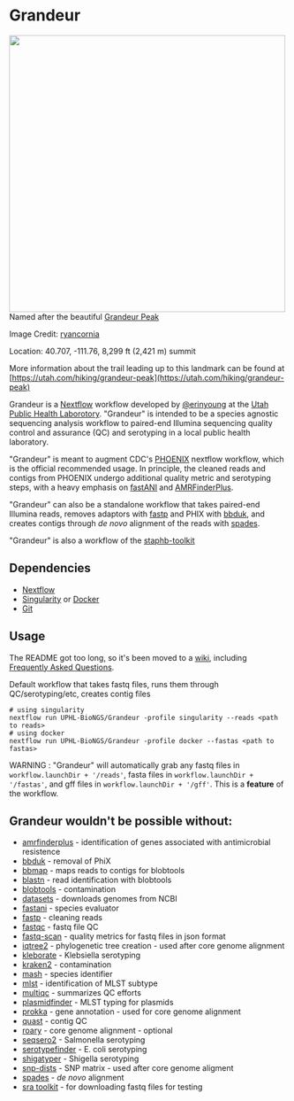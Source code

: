 # Grandeur

<img src="https://www.roadtripryan.com/go/resources/content/utah/wasatch/grandeur-peak/user-submitted/ryancornia-1505057017043.jpg" width="500" align="left" />

Named after the beautiful [Grandeur Peak](https://www.alltrails.com/trail/us/utah/grandeur-peak-east-trail-from-church-fork)

Image Credit: [ryancornia](https://www.roadtripryan.com/go/resources/content/utah/wasatch/grandeur-peak/user-submitted/ryancornia-1505057017043.jpg)

Location:  40.707, -111.76, 8,299 ft (2,421 m) summit

More information about the trail leading up to this landmark can be found at [https://utah.com/hiking/grandeur-peak](https://utah.com/hiking/grandeur-peak)

Grandeur is a [Nextflow](https://www.nextflow.io/) workflow developed by [@erinyoung](https://github.com/erinyoung) at the [Utah Public Health Laborotory](https://uphl.utah.gov/). "Grandeur" is intended to be a species agnostic sequencing analysis workflow to paired-end Illumina sequencing quality control and assurance (QC) and serotyping in a local public health laboratory. 

"Grandeur" is meant to augment CDC's [PHOENIX](https://github.com/CDCgov/phoenix) nextflow workflow, which is the official recommended usage. In principle, the cleaned reads and contigs from PHOENIX undergo additional quality metric and serotyping steps, with a heavy emphasis on [fastANI](https://github.com/ParBLiSS/FastANI) and [AMRFinderPlus](https://github.com/ncbi/amr).

"Grandeur" can also be a standalone workflow that takes paired-end Illumina reads, removes adaptors with [fastp](https://github.com/OpenGene/fastp) and PHIX with [bbduk](https://jgi.doe.gov/data-and-tools/software-tools/bbtools/bb-tools-user-guide/bbduk-guide/), and creates contigs through _de novo_ alignment of the reads with [spades](https://cab.spbu.ru/software/spades/).

"Grandeur" is also a workflow of the [staphb-toolkit](https://github.com/StaPH-B/staphb_toolkit)

## Dependencies

- [Nextflow](https://www.nextflow.io/docs/latest/getstarted.html)
- [Singularity](https://singularity.lbl.gov/install-linux) or [Docker](https://docs.docker.com/get-docker/)
- [Git](https://git-scm.com/book/en/v2/Getting-Started-Installing-Git)

## Usage

The README got too long, so it's been moved to a [wiki](https://github.com/UPHL-BioNGS/Grandeur/wiki), including [Frequently Asked Questions](https://github.com/UPHL-BioNGS/Grandeur/wiki/FAQ).

Default workflow that takes fastq files, runs them through QC/serotyping/etc, creates contig files
```
# using singularity
nextflow run UPHL-BioNGS/Grandeur -profile singularity --reads <path to reads>
# using docker
nextflow run UPHL-BioNGS/Grandeur -profile docker --fastas <path to fastas>
```

WARNING : "Grandeur" will automatically grab any fastq files in `workflow.launchDir + '/reads'`, fasta files in `workflow.launchDir + '/fastas'`, and gff files in `workflow.launchDir + '/gff'`. This is a **feature** of the workflow.

## Grandeur wouldn't be possible without:

- [amrfinderplus](https://www.ncbi.nlm.nih.gov/pathogens/antimicrobial-resistance/AMRFinder/) - identification of genes associated with antimicrobial resistence
- [bbduk](https://jgi.doe.gov/data-and-tools/software-tools/bbtools/bb-tools-user-guide/bbduk-guide/) - removal of PhiX
- [bbmap](https://jgi.doe.gov/data-and-tools/software-tools/bbtools/bb-tools-user-guide/bbduk-guide/) - maps reads to contigs for blobtools
- [blastn](https://www.ncbi.nlm.nih.gov/books/NBK279684/) - read identification with blobtools
- [blobtools](https://blobtools.readme.io/docs) - contamination
- [datasets](https://github.com/ncbi/datasets) - downloads genomes from NCBI
- [fastani](https://github.com/ParBLiSS/FastANI) - species evaluator
- [fastp](https://github.com/OpenGene/fastp) - cleaning reads
- [fastqc](https://github.com/s-andrews/FastQC) - fastq file QC
- [fastq-scan](https://github.com/rpetit3/fastq-scan) - quality metrics for fastq files in json format
- [iqtree2](http://www.iqtree.org/) - phylogenetic tree creation - used after core genome alignment
- [kleborate](https://github.com/katholt/Kleborate) - Klebsiella serotyping
- [kraken2](https://ccb.jhu.edu/software/kraken2/) - contamination
- [mash](https://github.com/marbl/Mash) - species identifier
- [mlst](https://github.com/tseemann/mlst) - identification of MLST subtype
- [multiqc](https://multiqc.info/) - summarizes QC efforts
- [plasmidfinder](https://bitbucket.org/genomicepidemiology/plasmidfinder/) - MLST typing for plasmids
- [prokka](https://github.com/tseemann/prokka) - gene annotation - used for core genome alignment
- [quast](http://quast.sourceforge.net/quast) - contig QC
- [roary](https://sanger-pathogens.github.io/Roary/) - core genome alignment - optional
- [seqsero2](https://github.com/denglab/SeqSero2) - Salmonella serotyping
- [serotypefinder](https://cge.cbs.dtu.dk/services/SerotypeFinder/) - E. coli serotyping
- [shigatyper](https://github.com/CFSAN-Biostatistics/shigatyper) - Shigella serotyping
- [snp-dists](https://github.com/tseemann/snp-dists) - SNP matrix - used after core genome aligment
- [spades](https://cab.spbu.ru/software/spades/) - _de novo_ alignment
- [sra toolkit](https://hpc.nih.gov/apps/sratoolkit.html) - for downloading fastq files for testing
